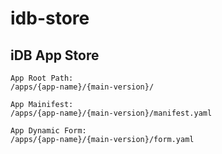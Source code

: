 # idb-store

## iDB App Store

```
App Root Path: 
/apps/{app-name}/{main-version}/

App Mainifest: 
/apps/{app-name}/{main-version}/manifest.yaml

App Dynamic Form: 
/apps/{app-name}/{main-version}/form.yaml
```